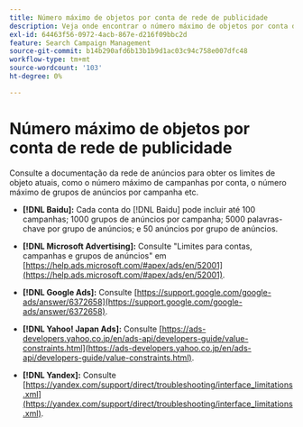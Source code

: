 ```yaml
---
title: Número máximo de objetos por conta de rede de publicidade
description: Veja onde encontrar o número máximo de objetos por conta de rede de publicidade.
exl-id: 64463f56-0972-4acb-867e-d216f09bbc2d
feature: Search Campaign Management
source-git-commit: b14b290afd6b13b1b9d1ac03c94c758e007dfc48
workflow-type: tm+mt
source-wordcount: '103'
ht-degree: 0%

---
```


# Número máximo de objetos por conta de rede de publicidade

Consulte a documentação da rede de anúncios para obter os limites de objeto atuais, como o número máximo de campanhas por conta, o número máximo de grupos de anúncios por campanha etc.

* **[!DNL Baidu]:** Cada conta do [!DNL Baidu] pode incluir até 100 campanhas; 1000 grupos de anúncios por campanha; 5000 palavras-chave por grupo de anúncios; e 50 anúncios por grupo de anúncios.

* **[!DNL Microsoft Advertising]:** Consulte &quot;Limites para contas, campanhas e grupos de anúncios&quot; em [https://help.ads.microsoft.com/#apex/ads/en/52001](https://help.ads.microsoft.com/#apex/ads/en/52001).

* **[!DNL Google Ads]:** Consulte [https://support.google.com/google-ads/answer/6372658](https://support.google.com/google-ads/answer/6372658).

* **[!DNL Yahoo! Japan Ads]:** Consulte [https://ads-developers.yahoo.co.jp/en/ads-api/developers-guide/value-constraints.html](https://ads-developers.yahoo.co.jp/en/ads-api/developers-guide/value-constraints.html).

* **[!DNL Yandex]:** Consulte [https://yandex.com/support/direct/troubleshooting/interface_limitations.xml](https://yandex.com/support/direct/troubleshooting/interface_limitations.xml).
